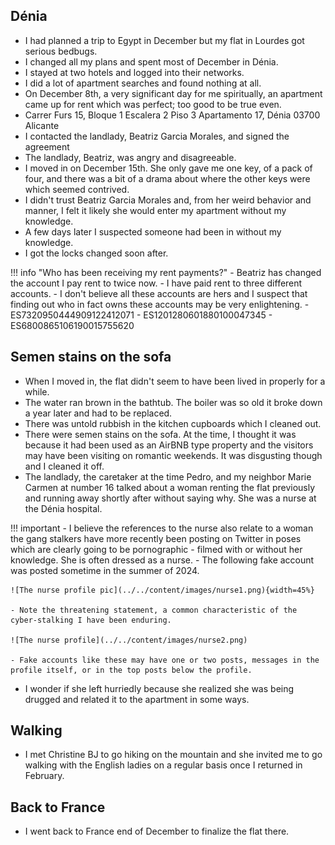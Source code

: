 ## Dénia

- I had planned a trip to Egypt in December but my flat in Lourdes got serious bedbugs.
- I changed all my plans and spent most of December in Dénia.
- I stayed at two hotels and logged into their networks.
- I did a lot of apartment searches and found nothing at all.
- On December 8th, a very significant day for me spiritually, an apartment came up for rent which was perfect; too good to be true even.
- Carrer Furs 15, Bloque 1 Escalera 2 Piso 3 Apartamento 17, Dénia 03700 Alicante
- I contacted the landlady, Beatriz Garcia Morales, and signed the agreement
- The landlady, Beatriz, was angry and disagreeable.
- I moved in on December 15th. She only gave me one key, of a pack of four, and there was a bit of a drama about where the other keys were which seemed contrived.
- I didn't trust Beatriz Garcia Morales and, from her weird behavior and manner, I felt it likely she would enter my apartment without my knowledge.
- A few days later I suspected someone had been in without my knowledge.
- I got the locks changed soon after.

!!! info "Who has been receiving my rent payments?"
    - Beatriz has changed the account I pay rent to twice now.
    - I have paid rent to three different accounts.
    - I don't believe all these accounts are hers and I suspect that finding out who in fact owns these accounts may be very enlightening.
        - ES7320950444909122412071
        - ES1201280601880100047345
        - ES6800865106190015755620

## Semen stains on the sofa

- When I moved in, the flat didn't seem to have been lived in properly for a while.
- The water ran brown in the bathtub. The boiler was so old it broke down a year later and had to be replaced.
- There was untold rubbish in the kitchen cupboards which I cleaned out.
- There were semen stains on the sofa. At the time, I thought it was because it had been used as an AirBNB type property and the visitors may have been visiting on romantic weekends. It was disgusting though and I cleaned it off.
- The landlady, the caretaker at the time Pedro, and my neighbor Marie Carmen at number 16 talked about a woman renting the flat previously and running away shortly after without saying why. She was a nurse at the Dénia hospital.

!!! important
    - I believe the references to the nurse also relate to a woman the gang stalkers have more recently been posting on Twitter in poses which are clearly going to be pornographic - filmed with or without her knowledge. She is often dressed as a nurse.
    - The following fake account was posted sometime in the summer of 2024.

    ![The nurse profile pic](../../content/images/nurse1.png){width=45%}

    - Note the threatening statement, a common characteristic of the cyber-stalking I have been enduring.

    ![The nurse profile](../../content/images/nurse2.png)

    - Fake accounts like these may have one or two posts, messages in the profile itself, or in the top posts below the profile.

- I wonder if she left hurriedly because she realized she was being drugged and related it to the apartment in some ways.

## Walking

- I met Christine BJ to go hiking on the mountain and she invited me to go walking with the English ladies on a regular basis once I returned in February.

## Back to France

- I went back to France end of December to finalize the flat there.
